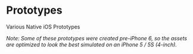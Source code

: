 # Prototypes
Various Native iOS Prototypes

*Note: Some of these prototypes were created pre-iPhone 6, so the assets are optimized to look the best simulated on an iPhone 5 / 5S (4-inch).*

